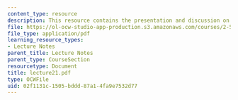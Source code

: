 ```yaml
---
content_type: resource
description: This resource contains the presentation and discussion on global warming.
file: https://ol-ocw-studio-app-production.s3.amazonaws.com/courses/2-58j-radiative-transfer-spring-2006/02f1131c1505bddd87a14fa9e7532d77_lecture21.pdf
file_type: application/pdf
learning_resource_types:
- Lecture Notes
parent_title: Lecture Notes
parent_type: CourseSection
resourcetype: Document
title: lecture21.pdf
type: OCWFile
uid: 02f1131c-1505-bddd-87a1-4fa9e7532d77
---
```

